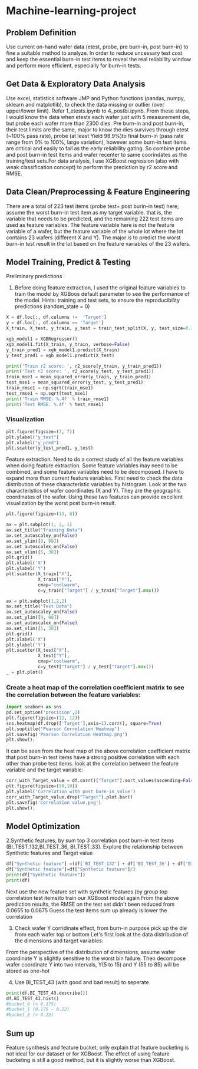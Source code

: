 # Machine-learning-project

## Problem Definition
Use current on-hand wafer data (etest, probe, pre burn-in, post burn-in) to fine a suitable method to analyze. In order to reduce uncessary test cost and keep the essential burn-in test items to reveal the real reliability window and perform more efficient, especially for burn-in tests.

## Get Data & Exploratory Data Analysis
Use excel, statistics software JMP and Python functions (pandas, numpy, sklearn and matplotlib), to check the data missing or outlier (over upper/lower limit). Refer 1_etests.ipynb to 4_postbi.ipynb. From these steps, I would know the data when etests each wafer just with 5 measurement die, but probe each wafer more than 2300 dies. Pre burn-in and post burn-in, their test limits are the same, major to know the dies survives through etest (~100% pass rate), probe (at least Yield 98.9%)to final burn-in (pass rate range from 0% to 100%, large variation), however some burn-in test items are critical and easily to fail as the early reliability gating. 
So combine probe and post burn-in test items and wafer recenter to same coorindates as the training/test sets.For data analysis, I use XGBoost regression (also with weak classification concept) to perform the prediction by r2 score and RMSE. 

## Data Clean/Preprocessing & Feature Engineering
There are a total of 223 test items (probe test+ post burin-in test) here, assume the worst burn-in test item as my target variable.
that is, the variable that needs to be predicted, and the remaining 222 test items are used as feature variables. The feature variable here is not the feature variable of a wafer, but the feature variable of the whole lot where the lot contains 23 wafers (different X and Y). The major is to predict the worst burn-in test result in the lot based on the feature variables of the 23 wafers.

## Model Training, Predict & Testing
Preliminary predictions
1. Before doing feature extraction, I used the original feature variables to train the model by XGBoos default parameter to see the performance of the model. Hints: training and test sets, to ensure the reproducibility predictions (random_state = 0) 

```python
X = df.loc[:, df.columns !=  'Target'] 
y = df.loc[:, df.columns == 'Target']
X_train, X_test, y_train, y_test = train_test_split(X, y, test_size=0.3, random_state=0)
```

```python
xgb_model1 = XGBRegressor()
xgb_model1.fit(X_train, y_train, verbose=False)
y_train_pred1 = xgb_model1.predict(X_train)
y_test_pred1 = xgb_model1.predict(X_test)

print('Train r2 score: ', r2_score(y_train, y_train_pred1))
print('Test r2 score: ', r2_score(y_test, y_test_pred1))
train_mse1 = mean_squared_error(y_train, y_train_pred1)
test_mse1 = mean_squared_error(y_test, y_test_pred1)
train_rmse1 = np.sqrt(train_mse1)
test_rmse1 = np.sqrt(test_mse1)
print('Train RMSE: %.4f' % train_rmse1)
print('Test RMSE: %.4f' % test_rmse1)
```

### Visualization

```python
plt.figure(figsize=(7, 7))
plt.ylabel("y_test")
plt.xlabel("y_pred")
plt.scatter(y_test_pred1, y_test)
```

Feature extraction. Need to do a correct study of all the feature variables when doing feature extraction. Some feature variables may need to be combined, and some feature variables need to be decomposed. I have to expand more than current feature variables. First need to check the data distribution of these characteristic variables by histogram. Look at the two characteristics of wafer coordinates (X and Y). They are the geographic coordinates of the wafer. Using these two features can provide excellent visualization by the worst post burn-in result.

```python
plt.figure(figsize=(13, 8))

ax = plt.subplot(1, 2, 1)
ax.set_title("Training Data")
ax.set_autoscaley_on(False)
ax.set_ylim([9, 98])
ax.set_autoscalex_on(False)
ax.set_xlim([5, 38])
plt.grid()
plt.xlabel('X')
plt.ylabel('Y')
plt.scatter(X_train["X"],
            X_train["Y"],
            cmap="coolwarm",
            c=y_train["Target"] / y_train["Target"].max())

ax = plt.subplot(1,2,2)
ax.set_title("Test Data")
ax.set_autoscaley_on(False)
ax.set_ylim([9, 98])
ax.set_autoscalex_on(False)
ax.set_xlim([5, 38])
plt.grid()
plt.xlabel('X')
plt.ylabel('Y')
plt.scatter(X_test["X"],
            X_test["Y"],
            cmap="coolwarm",
            c=y_test["Target"] / y_test["Target"].max())
_ = plt.plot()
```

### Create a heat map of the correlation coefficient matrix to see the correlation between the feature variables:

```python
import seaborn as sns
pd.set_option('precision',2)
plt.figure(figsize=(12, 12))
sns.heatmap(df.drop(['Target'],axis=1).corr(), square=True)
plt.suptitle("Pearson Correlation Heatmap")
plt.savefig('Pearson Correlation Heatmap.png')
plt.show();
```

It can be seen from the heat map of the above correlation coefficient matrix that post burn-in test items have a strong positive correlation with each other than probe test items. look at the correlation between the feature variable and the target variable:

```python
corr_with_Target_value = df.corr()["Target"].sort_values(ascending=False)
plt.figure(figsize=(50,10))
plt.ylabel('Correlation with post burn-in_value')
corr_with_Target_value.drop("Target").plot.bar()
plt.savefig('Correlation value.png')
plt.show(); 
```

## Model Optimization
2.Synthetic features, by sum top 3 correlation post burn-in test items (BI_TEST_132,BI_TEST_36, BI_TEST_33). Explore the relationship between Synthetic features and Target value

```python
df["Synthetic feature"] =(df['BI_TEST_132'] + df['BI_TEST_36'] + df['BI_TEST_133'])
df["Synthetic feature"]=df["Synthetic feature"]/3
print(df["Synthetic feature"])
print(df)
```
Next use the new feature set with synthetic features (by group top correlation test items)to train our XGBoost model again
From the above prediction results, the RMSE on the test set didn't been reduced from 0.0655 to 0.0675
Guess the test items sum up already is lower the correlation

3. Check wafer Y corridinate effect, from burn-in purpose pick up the die from each wafer top or bottom
Let's first look at the data distribution of the dimensions and target variables:

From the perspective of the distribution of dimensions, assume wafer coordinate Y is slightly sensitive to the worst bin failure. 
Then decompose wafer coordinate Y into two intervals, Y(5 to 15) and Y (55 to 85) will be stored as one-hot

4. Use BI_TEST_43 (with good and bad result) to seperate

```python
print(df.BI_TEST_43.describe())
df.BI_TEST_43.hist()
#bucket_0 (< 0.175)
#bucket_1 (0.175 ~ 0.22)
#bucket_2 (> 0.22)
```

## Sum up
Feature synthesis and feature bucket, only explain that feature bucketing is not ideal for our dataset or for XGBoost. The effect of using feature bucketing is still a good method, but it is slightly worse than XGBoost.

